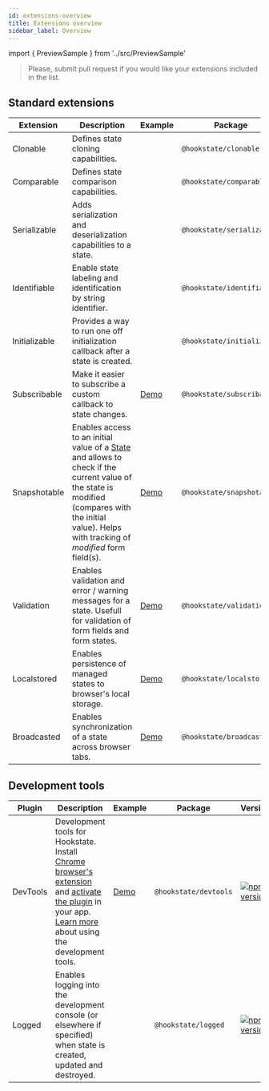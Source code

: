 ```yaml
---
id: extensions-overview
title: Extensions overview
sidebar_label: Overview
---
```


import { PreviewSample } from '../src/PreviewSample'

> Please, submit pull request if you would like your extensions included in the list.

## Standard extensions

Extension | Description | Example | Package | Version
-|-|-|-|-
Clonable | Defines state cloning capabilities. |  | `@hookstate/clonable` | [![npm version](https://img.shields.io/npm/v/@hookstate/clonable.svg?maxAge=300&label=version&colorB=007ec6)](https://www.npmjs.com/package/@hookstate/clonable)
Comparable | Defines state comparison capabilities. |  | `@hookstate/comparable` | [![npm version](https://img.shields.io/npm/v/@hookstate/comparable.svg?maxAge=300&label=version&colorB=007ec6)](https://www.npmjs.com/package/@hookstate/comparable)
Serializable | Adds serialization and deserialization capabilities to a state. |  | `@hookstate/serializable` | [![npm version](https://img.shields.io/npm/v/@hookstate/serializable.svg?maxAge=300&label=version&colorB=007ec6)](https://www.npmjs.com/package/@hookstate/serializable)
Identifiable | Enable state labeling and identification by string identifier. |  | `@hookstate/identifiable` | [![npm version](https://img.shields.io/npm/v/@hookstate/identifiable.svg?maxAge=300&label=version&colorB=007ec6)](https://www.npmjs.com/package/@hookstate/identifiable)
Initializable | Provides a way to run one off initialization callback after a state is created. |  | `@hookstate/initializable` | [![npm version](https://img.shields.io/npm/v/@hookstate/initializable.svg?maxAge=300&label=version&colorB=007ec6)](https://www.npmjs.com/package/@hookstate/initializable)
Subscribable | Make it easier to subscribe a custom callback to state changes. | [Demo](./extensions-subscribable) | `@hookstate/subscribable` | [![npm version](https://img.shields.io/npm/v/@hookstate/subscribable.svg?maxAge=300&label=version&colorB=007ec6)](https://www.npmjs.com/package/@hookstate/subscribable)
Snapshotable | Enables access to an initial value of a [State](typedoc-hookstate-core#state) and allows to check if the current value of the state is modified (compares with the initial value). Helps with tracking of *modified* form field(s). | [Demo](./extensions-snapshotable) | `@hookstate/snapshotable` | [![npm version](https://img.shields.io/npm/v/@hookstate/snapshotable.svg?maxAge=300&label=version&colorB=007ec6)](https://www.npmjs.com/package/@hookstate/snapshotable)
Validation | Enables validation and error / warning messages for a state. Usefull for validation of form fields and form states. | [Demo](./extensions-validation) | `@hookstate/validation` | [![npm version](https://img.shields.io/npm/v/@hookstate/validation.svg?maxAge=300&label=version&colorB=007ec6)](https://www.npmjs.com/package/@hookstate/validation)
Localstored | Enables persistence of managed states to browser's local storage. | [Demo](./extensions-localstored) | `@hookstate/localstored` | [![npm version](https://img.shields.io/npm/v/@hookstate/localstored.svg?maxAge=300&label=version&colorB=007ec6)](https://www.npmjs.com/package/@hookstate/localstored)
Broadcasted | Enables synchronization of a state across browser tabs. | [Demo](./extensions-broadcasted) | `@hookstate/broadcasted` | [![npm version](https://img.shields.io/npm/v/@hookstate/broadcasted.svg?maxAge=300&label=version&colorB=007ec6)](https://www.npmjs.com/package/@hookstate/broadcasted)

## Development tools

Plugin | Description | Example | Package | Version
-|-|-|-|-
DevTools | Development tools for Hookstate. Install [Chrome browser's extension](https://chrome.google.com/webstore/detail/redux-devtools/lmhkpmbekcpmknklioeibfkpmmfibljd?hl=en) and [activate the plugin](./devtools) in your app. [Learn more](./devtools) about using the development tools. | [Demo](https://hookstate.js.org/demo-todolist) | `@hookstate/devtools` | [![npm version](https://img.shields.io/npm/v/@hookstate/devtools.svg?maxAge=300&label=version&colorB=007ec6)](https://www.npmjs.com/package/@hookstate/devtools)
Logged | Enables logging into the development console (or elsewhere if specified) when state is created, updated and destroyed. |  | `@hookstate/logged` | [![npm version](https://img.shields.io/npm/v/@hookstate/logged.svg?maxAge=300&label=version&colorB=007ec6)](https://www.npmjs.com/package/@hookstate/logged)
